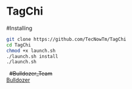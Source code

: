# TagChi

#Installing

```sh
git clone https://github.com/TecNowTm/TagChi
cd TagChi
chmod +x launch.sh
./launch.sh install
./launch.sh
```
 
<del>#Bulldozer_Team</del></br>
[Bulldozer](https://telegram.me/Kon_Kone_Nanat)
